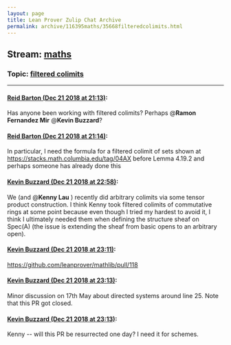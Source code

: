 ```yaml
---
layout: page
title: Lean Prover Zulip Chat Archive 
permalink: archive/116395maths/35668filteredcolimits.html
---
```


## Stream: [maths](index.html)
### Topic: [filtered colimits](35668filteredcolimits.html)

---

#### [Reid Barton (Dec 21 2018 at 21:13)](https://leanprover.zulipchat.com/#narrow/stream/116395-maths/topic/filtered%20colimits/near/152355333):
Has anyone been working with filtered colimits? Perhaps @**Ramon Fernandez Mir** @**Kevin Buzzard**?

#### [Reid Barton (Dec 21 2018 at 21:14)](https://leanprover.zulipchat.com/#narrow/stream/116395-maths/topic/filtered%20colimits/near/152355438):
In particular, I need the formula for a filtered colimit of sets shown at https://stacks.math.columbia.edu/tag/04AX before Lemma 4.19.2 and perhaps someone has already done this

#### [Kevin Buzzard (Dec 21 2018 at 22:58)](https://leanprover.zulipchat.com/#narrow/stream/116395-maths/topic/filtered%20colimits/near/152361288):
We (and @**Kenny Lau** ) recently did arbitrary colimits via some tensor product construction. I think Kenny took filtered colimits of commutative rings at some point because even though I tried my hardest to avoid it, I think I ultimately needed them when defining the structure sheaf on Spec(A) (the issue is extending the sheaf from basic opens to an arbitrary open).

#### [Kevin Buzzard (Dec 21 2018 at 23:11)](https://leanprover.zulipchat.com/#narrow/stream/116395-maths/topic/filtered%20colimits/near/152361924):
https://github.com/leanprover/mathlib/pull/118

#### [Kevin Buzzard (Dec 21 2018 at 23:13)](https://leanprover.zulipchat.com/#narrow/stream/116395-maths/topic/filtered%20colimits/near/152362009):
Minor discussion on 17th May about directed systems around line 25. Note that this PR got closed.

#### [Kevin Buzzard (Dec 21 2018 at 23:13)](https://leanprover.zulipchat.com/#narrow/stream/116395-maths/topic/filtered%20colimits/near/152362014):
Kenny -- will this PR be resurrected one day? I need it for schemes.

